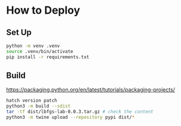 # How to Deploy

## Set Up

```bash
python -m venv .venv
source .venv/bin/activate
pip install -r requirements.txt 
```

## Build

https://packaging.python.org/en/latest/tutorials/packaging-projects/

```bash
hatch version patch
python3 -m build --sdist
tar -tf dist/lbfgs-lab-0.0.3.tar.gz # check the content
python3 -m twine upload --repository pypi dist/*
```
